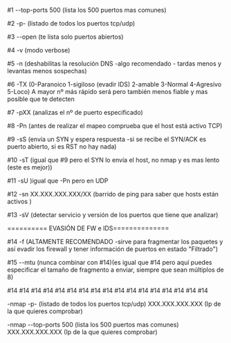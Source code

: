 #1 --top-ports 500 (lista los 500 puertos mas comunes)

#2 -p- (listado de todos los puertos tcp/udp)

#3 --open (te lista solo puertos abiertos)

#4 -v (modo verbose)

#5 -n (deshabilitas la resolución DNS -algo recomendado - tardas menos y levantas menos sospechas)

#6 -TX (0-Paranoico 1-sigiloso (evadir IDS) 2-amable 3-Normal 4-Agresivo 5-Loco) A mayor nº más rápido será pero también menos fiable y mas posible que te detecten

#7 -pXX (analizas el nº de puerto especificado)

#8 -Pn (antes de realizar el mapeo comprueba que el host está activo TCP)

#9 -sS (envía un SYN y espera respuesta -si se recibe el SYN/ACK es puerto abierto, si es RST no hay nada)

#10 -sT (igual que #9 pero el SYN lo envía el host, no nmap y es mas lento (este es mejor))

#11 -sU )igual que -Pn pero en UDP

#12 -sn XX.XXX.XXX.XXX/XX (barrido de ping para saber que hosts están activos )

#13 -sV (detectar servicio y versión de los puertos que tiene que analizar)

========== EVASIÓN DE FW e IDS==============

#14 -f (ALTAMENTE RECOMENDADO -sirve para fragmentar los paquetes y así evadir los firewall y tener información de puertos en estado "Filtrado")

#15 --mtu (nunca combinar con #14)(es igual que #14 pero aquí puedes especificar el tamaño de fragmento a enviar, siempre que sean múltiplos de 8)

#14
#14
#14
#14
#14
#14
#14
#14
#14
#14
#14
#14
#14
#14
#14
#14
#14



-nmap -p- (listado de todos los puertos tcp/udp) XXX.XXX.XXX.XXX (Ip de la que quieres comprobar)

-nmap --top-ports 500 (lista los 500 puertos mas comunes) XXX.XXX.XXX.XXX (Ip de la que quieres comprobar)

